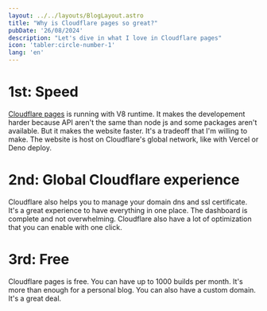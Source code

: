 ```yaml
---
layout: ../../layouts/BlogLayout.astro
title: "Why is Cloudflare pages so great?"
pubDate: '26/08/2024'
description: "Let's dive in what I love in Cloudflare pages"
icon: 'tabler:circle-number-1'
lang: 'en'
---
```

# 1st: Speed
[Cloudflare pages](https://pages.cloudflare.com/) is running with V8 runtime. It makes the developement harder because API aren't the same than node js and some packages aren't available. But it makes the website faster. It's a tradeoff that I'm willing to make. The website is host on Cloudflare's global network, like with Vercel or Deno deploy.

# 2nd: Global Cloudflare experience
Cloudflare also helps you to manage your domain dns and ssl certificate. It's a great experience to have everything in one place. The dashboard is complete and not overwhelming. Cloudflare also have a lot of optimization that you can enable with one click.

# 3rd: Free
Cloudflare pages is free. You can have up to 1000 builds per month. It's more than enough for a personal blog. You can also have a custom domain. It's a great deal.